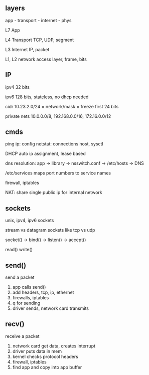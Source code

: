 ---
---
## layers 

app - transport - internet - phys 

L7 App

L4 Transport TCP, UDP, segment

L3 Internet IP, packet

L1, L2 network access layer, frame, bits

## IP

ipv4 32 bits 

ipv6 128 bits, stateless, no dhcp needed

cidr 10.23.2.0/24 = network/mask = freeze first 24 bits

private nets 10.0.0.0/8, 192.168.0.0/16, 172.16.0.0/12

## cmds 

ping
ip: config
netstat: connections 
host, sysctl 

DHCP auto ip assignment, lease based 

dns resolution: app → library → nsswitch.conf → /etc/hosts → DNS

/etc/services maps port numbers to service names

firewall, iptables

NAT: share single public ip for internal network 

## sockets 

unix, ipv4, ipv6 sockets 

stream vs datagram sockets like tcp vs udp 

socket() -> bind() -> listen() -> accept()

read() write()  


## send()
send a packet
1. app calls send()
2. add headers, tcp, ip, ethernet 
3. firewalls, iptables 
4. q for sending 
5. driver sends, network card transmits 

## recv()
receive a packet
1. network card get data, creates interrupt 
2. driver puts data in mem 
3. kernel checks protocol headers
4. firewall, iptables 
5. find app and copy into app buffer 
